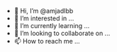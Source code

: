 - 👋 Hi, I’m @amjadIbb
- 👀 I’m interested in ...
- 🌱 I’m currently learning ...
- 💞️ I’m looking to collaborate on ...
- 📫 How to reach me ...

<!---
amjadIbb/amjadIbb is a ✨ special ✨ repository because its `README.md` (this file) appears on your GitHub profile.
You can click the Preview link to take a look at your changes.
--->
